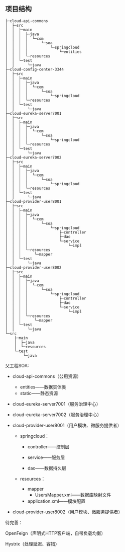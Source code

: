 ## 项目结构

```
├─cloud-api-commons
│  ├─src
│  │  ├─main
│  │  │  ├─java
│  │  │  │  └─com
│  │  │  │      └─soa
│  │  │  │          └─springcloud
│  │  │  │              └─entities
│  │  │  └─resources
│  │  └─test
│  │      └─java
├─cloud-config-center-3344
│  ├─src
│  │  ├─main
│  │  │  ├─java
│  │  │  │  └─com
│  │  │  │      └─soa
│  │  │  │          └─springcloud
│  │  │  └─resources
│  │  └─test
│  │      └─java
├─cloud-eureka-server7001
│  ├─src
│  │  ├─main
│  │  │  ├─java
│  │  │  │  └─com
│  │  │  │      └─soa
│  │  │  │          └─springcloud
│  │  │  └─resources
│  │  └─test
│  │      └─java
├─cloud-eureka-server7002
│  ├─src
│  │  ├─main
│  │  │  ├─java
│  │  │  │  └─com
│  │  │  │      └─soa
│  │  │  │          └─springcloud
│  │  │  └─resources
│  │  └─test
│  │      └─java
├─cloud-provider-user8001
│  ├─src
│  │  ├─main
│  │  │  ├─java
│  │  │  │  └─com
│  │  │  │      └─soa
│  │  │  │          └─springcloud
│  │  │  │              ├─controller
│  │  │  │              ├─dao
│  │  │  │              └─service
│  │  │  │                  └─impl
│  │  │  └─resources
│  │  │      └─mapper
│  │  └─test
│  │      └─java
├─cloud-provider-user8002
│  ├─src
│  │  ├─main
│  │  │  ├─java
│  │  │  │  └─com
│  │  │  │      └─soa
│  │  │  │          └─springcloud
│  │  │  │              ├─controller
│  │  │  │              ├─dao
│  │  │  │              └─service
│  │  │  │                  └─impl
│  │  │  └─resources
│  │  │      └─mapper
│  │  └─test
│  │      └─java
└─src
    ├─main
    │  ├─java
    │  └─resources
    └─test
        └─java

```

父工程SOA:

- cloud-api-commons（公用资源）

  - entities——数据实体类
  - static——静态资源

- cloud-eureka-server7001（服务治理中心）

- cloud-eureka-server7002（服务治理中心）

- cloud-provider-user8001（用户模块、微服务提供者）

  - springcloud：

    - controller——控制层

    - service——服务层

    - dao——数据持久层

  - resources：

    - mapper
      - UsersMapper.xml——数据库映射文件
    - application.xml——模块配置

- cloud-provider-user8002（用户模块、微服务提供者）


待完善：

OpenFeign（声明式HTTP客户端，自带负载均衡）

Hystrix（处理延迟、容错）